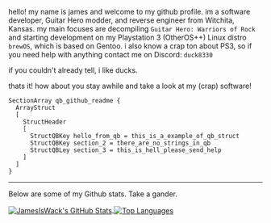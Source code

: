 hello! my name is james and welcome to my github profile. im a software developer, Guitar Hero modder, and reverse engineer from Witchita, Kansas. my main focuses are decompiling `Guitar Hero: Warriors of Rock` and starting development on my Playstation 3 (OtherOS++) Linux distro `brewOS`, which is based on Gentoo. i also know a crap ton about PS3, so if you need help with anything contact me on Discord: `duck8330`

if you couldn't already tell, i like ducks.

thats it! how about you stay awhile and take a look at my (crap) software!

```
SectionArray qb_github_readme {
  ArrayStruct
  [
    StructHeader 
    [
      StructQBKey hello_from_qb = this_is_a_example_of_qb_struct
      StructQBKey section_2 = there_are_no_strings_in_qb
      StructQBLey section_3 = this_is_hell_please_send_help
    ]
  ]
}
```

-------------------------------------------------------------------------------------------------------------
Below are some of my Github stats. Take a gander.

<a href="https://github.com/JamesIsWack/">
  <img align="center" src="https://github-readme-stats.vercel.app/api?username=JamesIsWack&hide=prs&show_icons=true&line_height=33&count_private=true&theme=dark" alt="JamesIsWack's GitHub Stats" />
</a>
<a href="https://github.com/JamesIsWack/jamesiswack.github.io/">
  <img align="center" src="https://github-readme-stats.vercel.app/api/top-langs/?username=JamesIsWack&&hide=cmake&layout=compact&theme=dark" alt="Top Languages" />
</a>




